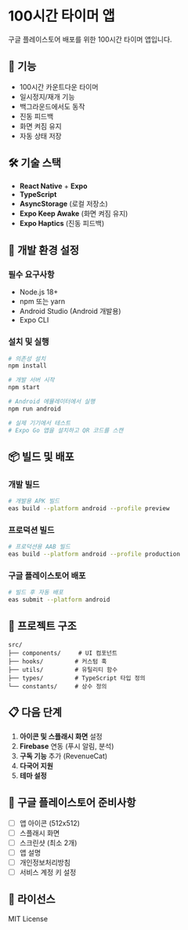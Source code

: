 # 100시간 타이머 앱

구글 플레이스토어 배포를 위한 100시간 타이머 앱입니다.

## 🚀 기능

- 100시간 카운트다운 타이머
- 일시정지/재개 기능
- 백그라운드에서도 동작
- 진동 피드백
- 화면 켜짐 유지
- 자동 상태 저장

## 🛠 기술 스택

- **React Native** + **Expo**
- **TypeScript**
- **AsyncStorage** (로컬 저장소)
- **Expo Keep Awake** (화면 켜짐 유지)
- **Expo Haptics** (진동 피드백)

## 📱 개발 환경 설정

### 필수 요구사항

- Node.js 18+
- npm 또는 yarn
- Android Studio (Android 개발용)
- Expo CLI

### 설치 및 실행

```bash
# 의존성 설치
npm install

# 개발 서버 시작
npm start

# Android 에뮬레이터에서 실행
npm run android

# 실제 기기에서 테스트
# Expo Go 앱을 설치하고 QR 코드를 스캔
```

## 📦 빌드 및 배포

### 개발 빌드

```bash
# 개발용 APK 빌드
eas build --platform android --profile preview
```

### 프로덕션 빌드

```bash
# 프로덕션용 AAB 빌드
eas build --platform android --profile production
```

### 구글 플레이스토어 배포

```bash
# 빌드 후 자동 배포
eas submit --platform android
```

## 🔧 프로젝트 구조

```
src/
├── components/     # UI 컴포넌트
├── hooks/         # 커스텀 훅
├── utils/         # 유틸리티 함수
├── types/         # TypeScript 타입 정의
└── constants/     # 상수 정의
```

## 📋 다음 단계

1. **아이콘 및 스플래시 화면** 설정
2. **Firebase** 연동 (푸시 알림, 분석)
3. **구독 기능** 추가 (RevenueCat)
4. **다국어 지원**
5. **테마 설정**

## 🎯 구글 플레이스토어 준비사항

- [ ] 앱 아이콘 (512x512)
- [ ] 스플래시 화면
- [ ] 스크린샷 (최소 2개)
- [ ] 앱 설명
- [ ] 개인정보처리방침
- [ ] 서비스 계정 키 설정

## 📄 라이선스

MIT License
